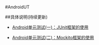 #AndroidUT

##具体说明(持续更新)

- [Android单元测试(一)：JUnit框架的使用](http://blog.csdn.net/qq_17766199/article/details/78243176)

- [Android单元测试(二)：Mockito框架的使用](http://blog.csdn.net/qq_17766199/article/details/78450007)

